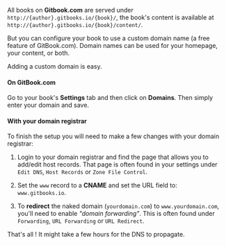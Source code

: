 All books on **Gitbook.com** are served under `http://{author}.gitbooks.io/{book}/`, the book's content is available at `http://{author}.gitbooks.io/{book}/content/`.

But you can configure your book to use a custom domain name (a free feature of GitBook.com). Domain names can be used for your homepage, your content, or both.

Adding a custom domain is easy.

#### On GitBook.com

Go to your book's **Settings** tab and then click on **Domains**. Then simply enter your domain and save.

#### With your domain registrar

To finish the setup you will need to make a few changes with your domain registrar:

1. Login to your domain registrar and find the page that allows you to add/edit host records. That page is often found in your settings under `Edit DNS`, `Host Records` or `Zone File Control`.

2. Set the `www` record to a **CNAME** and set the URL field to: ```www.gitbooks.io```.

3. To **redirect** the naked domain (`yourdomain.com`) to `www.yourdomain.com`, you'll need to enable *"domain forwarding"*. This is often found under `Forwarding`, `URL Forwarding` or `URL Redirect`.

That's all ! It might take a few hours for the DNS to propagate.

